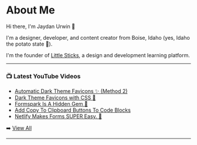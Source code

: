 # About Me

Hi there, I'm Jaydan Urwin 👋

I'm a designer, developer, and content creator from Boise, Idaho (yes, Idaho the potato state 🥔).

I'm the founder of [Little Sticks](https://littlesticks.dev), a design and development learning platform.

--- 

### 📺 Latest YouTube Videos 
<!-- YOUTUBE:START -->
- [Automatic Dark Theme Favicons ✨ &lpar;Method 2&rpar;](https://www.youtube.com/watch?v=HqfsuSmiVOY)
- [Dark Theme Favicons with CSS 🎨](https://www.youtube.com/watch?v=bdUvgVPk8PQ)
- [Formspark Is A Hidden Gem 💎](https://www.youtube.com/watch?v=bfbuZbCiNWo)
- [Add Copy To Clipboard Buttons To Code Blocks](https://www.youtube.com/watch?v=_0eBQREJTDo)
- [Netlify Makes Forms SUPER Easy. 🤯](https://www.youtube.com/watch?v=HFMfn_XBdyo)
<!-- YOUTUBE:END --> 

➡️ [View All](https://youtube.com/jaydanurwin) 

---

<!--
**jaydanurwin/jaydanurwin** is a ✨ _special_ ✨ repository because its `README.md` (this file) appears on your GitHub profile.

Here are some ideas to get you started:

- 🔭 I’m currently working on ...
- 🌱 I’m currently learning ...
- 👯 I’m looking to collaborate on ...
- 🤔 I’m looking for help with ...
- 💬 Ask me about ...
- 📫 How to reach me: ...
- 😄 Pronouns: ...
- ⚡ Fun fact: ...
-->
